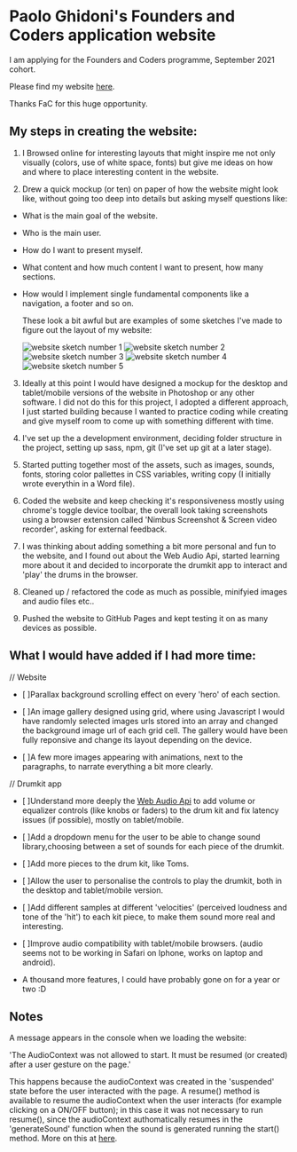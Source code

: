 # Paolo Ghidoni's Founders and Coders application website

I am applying for the Founders and Coders programme, September 2021 cohort.

Please find my website [here](https://paologhidoni.github.io/fac-application/).

Thanks FaC for this huge opportunity.


## My steps in creating the website:

1. I Browsed online for interesting layouts that might inspire me not only visually (colors, use of white space, fonts) but give me ideas on how and where to place interesting content in the website.

2. Drew a quick mockup (or ten) on paper of how the website might look like, without going too deep into details but asking myself questions like:

- What is the main goal of the website.

- Who is the main user.

- How do I want to present myself.

- What content and how much content I want to present, how many sections.

- How would I implement single fundamental components like a navigation, a footer and so on.

  These look a bit awful but are examples of some sketches I've made to figure out the layout of my website:

  <img src='https://github.com/paologhidoni/fac-application/blob/master/assets/img/Project-1.jpg' alt='website sketch number 1'>
  <img src='https://github.com/paologhidoni/fac-application/blob/master/assets/img/Project-2.jpg' alt='website sketch number 2'>
  <img src='https://github.com/paologhidoni/fac-application/blob/master/assets/img/Project-3.jpg' alt='website sketch number 3'>
  <img src='https://github.com/paologhidoni/fac-application/blob/master/assets/img/Project-4.jpg' alt='website sketch number 4'>
  <img src='https://github.com/paologhidoni/fac-application/blob/master/assets/img/Project-5.jpg' alt='website sketch number 5'>

3. Ideally at this point I would have designed a mockup for the desktop and tablet/mobile versions of the website in Photoshop or any other software. I did not do this for this project, I adopted a different approach, I just started building because I wanted to practice coding while creating and give myself room to come up with something different with time.

4. I've set up the a development environment, deciding folder structure in the project, setting up sass, npm, git (I've set up git at a later stage).

5. Started putting together most of the assets, such as images, sounds, fonts, storing color pallettes in CSS variables, writing copy (I initially wrote everythin in a Word file).

6. Coded the website and keep checking it's responsiveness mostly using chrome's toggle device toolbar, the overall look taking screenshots using a browser extension called 'Nimbus Screenshot & Screen video recorder', asking for external feedback.

7. I was thinking about adding something a bit more personal and fun to the website, and I found out about the Web Audio Api, started learning more about it and decided to incorporate the drumkit app to interact and 'play' the drums in the browser.

8. Cleaned up / refactored the code as much as possible, minifyied images and audio files etc..

9. Pushed the website to GitHub Pages and kept testing it on as many devices as possible.




## What I would have added if I had more time:

// Website

- [ ]Parallax background scrolling effect on every 'hero' of each section.

- [ ]An image gallery designed using grid, where using Javascript I would have randomly selected images urls stored into an array and changed the background image url of each grid cell. The gallery would have been fully reponsive and change its layout depending on the device.

- [ ]A few more images appearing with animations, next to the paragraphs, to narrate everything a bit more clearly.

// Drumkit app

- [ ]Understand more deeply the [Web Audio Api](https://developer.mozilla.org/en-US/docs/Web/API/Web_Audio_API) to add volume or equalizer controls (like knobs or faders) to the drum kit and fix latency issues (if possible), mostly on tablet/mobile.

- [ ]Add a dropdown menu for the user to be able to change sound library,choosing between a set of sounds for each piece of the drumkit.

- [ ]Add more pieces to the drum kit, like Toms.

- [ ]Allow the user to personalise the controls to play the drumkit, both in the desktop and tablet/mobile version.

- [ ]Add different samples at different 'velocities' (perceived loudness and tone of the 'hit') to each kit piece, to make them sound more real and interesting.

- [ ]Improve audio compatibility with tablet/mobile browsers. (audio seems not to be working in Safari on Iphone, works on laptop and android).

-  A thousand more features, I could have probably gone on for a year or two :D



## Notes

A message appears in the console when we loading the website:

'The AudioContext was not allowed to start. It must be resumed (or created) after a user gesture on the page.'

This happens because the audioContext was created in the 'suspended' state before the user interacted with the page. A resume() method is available to resume the audioContext when the user interacts (for example clicking on a ON/OFF button); in this case it was not necessary to run resume(), since the audioContext authomatically resumes in the 'generateSound' function when the sound is generated running the start() method. More on this at [here](https://developer.chrome.com/blog/autoplay/#webaudio).